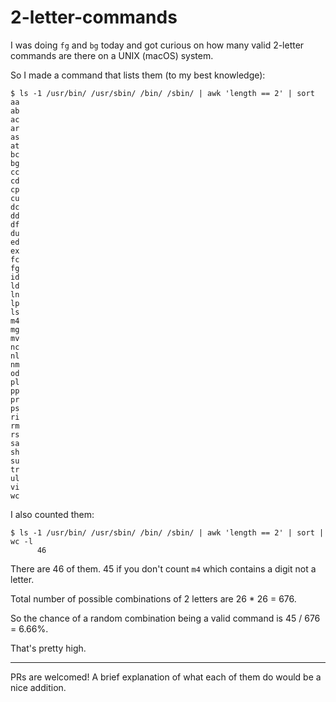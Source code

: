 # 2-letter-commands

I was doing `fg` and `bg` today and got curious on how many valid 2-letter commands are there on a UNIX (macOS) system.

So I made a command that lists them (to my best knowledge):

```
$ ls -1 /usr/bin/ /usr/sbin/ /bin/ /sbin/ | awk 'length == 2' | sort
aa
ab
ac
ar
as
at
bc
bg
cc
cd
cp
cu
dc
dd
df
du
ed
ex
fc
fg
id
ld
ln
lp
ls
m4
mg
mv
nc
nl
nm
od
pl
pp
pr
ps
ri
rm
rs
sa
sh
su
tr
ul
vi
wc
```

I also counted them:

```
$ ls -1 /usr/bin/ /usr/sbin/ /bin/ /sbin/ | awk 'length == 2' | sort | wc -l
      46
```

There are 46 of them. 45 if you don't count `m4` which contains a digit not a letter.

Total number of possible combinations of 2 letters are 26 * 26 = 676.

So the chance of a random combination being a valid command is 45 / 676 = 6.66%.

That's pretty high.

---

PRs are welcomed!
A brief explanation of what each of them do would be a nice addition.
